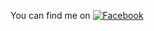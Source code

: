 You can find me on [![Facebook][1.2]][1]

<!-- Icons -->

[1.2]: http://i.imgur.com/P3YfQoD.png (Facebook icon padding)

<!-- Links to your social media accounts -->

[1]: https://www.facebook.com/liem.nguyen.96343


